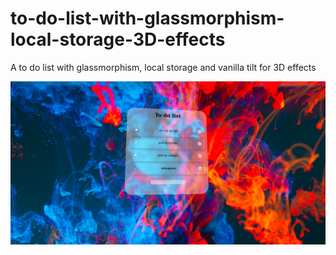 # to-do-list-with-glassmorphism-local-storage-3D-effects
A to do list with glassmorphism, local storage and vanilla tilt for 3D effects
<div align="center">
<img src="./readme/todolist2.png" alt="image project" />
</div>
